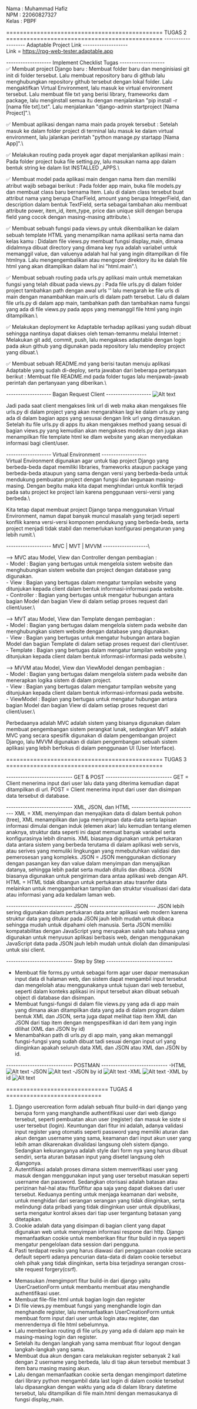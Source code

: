Nama : Muhammad Hafiz\
NPM : 22060827327\
Kelas : PBPF


============================================== TUGAS 2 ==============================================
------------------- Adaptable Project Link -------------------\
Link = https://rpg-web-tester.adaptable.app

------------------- Implement Checklist Tugas -------------------\
✅ Membuat project Django baru : Membuat folder baru dan menginisiasi git init di folder tersebut. Lalu membuat repository baru di github lalu menghubungkan repository github tersebut dengan lokal folder. Lalu mengaktifkan Virtual Environment, lalu masuk ke virtual environment tersebut. Lalu membuat file txt yang berisi library, frameworks dam package, lalu menginstall semua itu dengan menjalankan "pip install -r [nama file txt].txt". Lalu menjalankan "django-admin startproject [Nama Project]".\

✅ Membuat aplikasi dengan nama main pada proyek tersebut : Setelah masuk ke dalam folder project di terminal lalu masuk ke dalam virtual environment, lalu jalankan perintah "python manage.py startapp [Nama App]".\

✅ Melakukan routing pada proyek agar dapat menjalankan aplikasi main : Pada folder project buka file setting.py, lalu masukan nama app dalam bentuk string ke dalam list INSTALLED
_APPS.\

✅ Membuat model pada aplikasi main dengan nama Item dan memiliki atribut wajib sebagai berikut : Pada folder app main, buka file models.py dan membuat class baru bernama Item. Lalu di dalam class tersebut buat attribut nama yang berupa CharField, amount yang berupa IntegerField, dan description dalam bentuk TextField, serta sebagai tambahan aku membuat attribute power, item_id, item_type, price dan unique skill dengan berupa field yang cocok dengan masing-masing attribute.\

✅ Membuat sebuah fungsi pada views.py untuk dikembalikan ke dalam sebuah template HTML yang menampilkan nama aplikasi serta nama dan kelas kamu : Didalam file views.py membuat fungsi display_main, dimana didalmnya dibuat directory yang dimana key nya adalah variabel untuk memanggil value, dan valuenya adalah hal hal yang ingin ditampilkan di file htmlnya. Lalu mengengembalikan atau mengoper direktory itu ke dalah file html yang akan ditampilkan dalam hal ini "html.main".\

✅ Membuat sebuah routing pada urls.py aplikasi main untuk memetakan fungsi yang telah dibuat pada views.py : Pada file urls.py di dalam folder project tambahkan path dengan awal urls '' lalu mengarah ke file urls di main dengan manambahkan main.urls di dalam path tersebut. Lalu di dalam file urls.py di dalam app main,  tambahkan path dan tambahkan nama fungsi yang ada di file views.py pada apps yang memanggil file html yang ingin ditampilkan.\

✅ Melakukan deployment ke Adaptable terhadap aplikasi yang sudah dibuat sehingga nantinya dapat diakses oleh teman-temanmu melalui Internet : Melakukan git add, commit, push, lalu mengakses adaptable dengan login pada akun github yang digunakan pada repository lalu mendeploy project yang dibuat.\

✅ Membuat sebuah README.md yang berisi tautan menuju aplikasi Adaptable yang sudah di-deploy, serta jawaban dari beberapa pertanyaan berikut : Membuat file README.md pada folder tugas lalu menjawab-jawab perintah dan pertanyaan yang diberikan.\

------------------- Bagan Request Client -------------------
![Alt text](IMG_20230911_233741.jpg)

Jadi pada saat client mengakses link url di web maka akan mengakses file urls.py di dalam project yang akan mengarahkan lagi ke dalam urls.py yang ada di dalam bagian apps yang sesusai dengan link url yang dimasukan. Setelah itu file urls.py di apps itu akan mengakses method yaang sesuai di bagian views.py yang kemudian akan mengakses models.py dan juga akan menampilkan file template html ke dlam website yang akan menyediakan informasi bagi client/user.

------------------- Virtual Environment -------------------\
Virtual Environment digunakan agar untuk tiap project Django yang berbeda-beda dapat memiliki libraries, frameworks ataupun package yang berbeda-beda ataupun yang sama dengan versi yang berbeda-beda untuk mendukung pembuatan project dengan fungsi dan kegunaan masing-masing. Dengan begitu maka kita dapat menghindari untuk konflik terjadi pada satu project ke project lain karena penggunaan versi-versi yang berbeda.\

Kita tetap dapat membuat project Django tanpa menggunakan Virtual Environment, namun dapat banyak muncul masalah yang terjadi seperti konflik karena versi-versi komponen pendukung yang berbeda-beda, serta project menjadi tidak stabil dan memerlukan konfigurasi pengaturan yang lebih rumit.\

------------------- MVC | MVT | MVVM -------------------\

--> MVC atau Model, View dan Controller dengan pembagian :\
    - Model : Bagian yang bertugas untuk mengelola sistem website dan menghubungkan sistem website dan project dengan database yang digunakan.\
    - View : Bagian yang bertugas dalam mengatur tampilan website yang ditunjukan kepada client dalam bentuk informasi-informasi pada website.\
    - Controller : Bagian yang bertugas untuk mengatur hubungan antara bagian Model dan bagian View di dalam setiap proses request dari client/user.\

--> MVT atau Model, View dan Template dengan pembagian :\
    - Model : Bagian yang bertugas dalam mengelola sistem pada website dan menghubungkan sistem website dengan database yang digunakan.\
    - View : Bagian yang bertugas untuk mengatur hubungan antara bagian Model dan bagian Template di dalam setiap proses request dari client/user.\
    - Template : Bagian yang bertugas dalam mengatur tampilan website yang ditunjukan kepada client dalam bentuk informasi-informasi pada website.\

--> MVVM atau Model, View dan ViewModel dengan pembagian :\
    - Model : Bagian yang bertugas dalam mengelola sistem pada website dan menerapkan logika sistem di dalam project.\
    - View : Bagian yang bertugas dalam mengatur tampilan website yang ditunjukan kepada client dalam bentuk informasi-informasi pada website.\
    - ViewModel : Bagian yang bertugas untuk mengatur hubungan antara bagian Model dan bagian View di dalam setiap proses request dari client/user.\

Perbedaanya adalah MVC adalah sistem yang bisanya digunakan dalam membuat pengembangan sistem perangkat lunak, sedangkan MVT adalah MVC yang secara spesifik digunakan di dalam pengembangan project Django, lalu MVVM digunakan di dalam pengembangan sebuah sistem aplikasi yang lebih berfokus di dalam penggunaan UI (User Interface).

============================================== TUGAS 3 ==============================================

---------------------------- GET & POST ----------------------------
GET = Client menerima input dari user lalu data yang diterima kemudian dapat ditampilkan di url.
POST = Client menerima input dari user dan disimpan data tersebut di database.

----------------------------  XML, JSON, dan HTML ----------------------------
XML = XML menyimpan dan menyajikan data di dalam bentuk pohon (tree), XML menampilkan dan juga menyimpan data-data serta lapisan informasi dimulai dengan induk (elemen akar) lalu kemudian tentang elemen anaknya, struktur data seperti ini dapat memuat banyak variabel serta konfigurasinya lebih dinamis. XML biasanya digunakan untuk pertukaran data antara sistem yang berbeda terutama di dalam aplikasi web servis, atau serives yang memuliki lingkungan yang mmebutuhkan validasi dan pemerosesan yang kompleks.
JSON = JSON menggunakan dictionary dengan pasangan key dan value dalam menyimpan dan menyajikan datanya, sehingga lebih padat serta mudah ditulis dan dibaca. JSON biasanya digunakan untuk pengiriman dara antaa aplikasi web dengan API.
HTML = HTML tidak dibangun untuk pertukaran atau trasnfer data melainkan untuk menggambarkan tampilan dan struktur visualisasi dari data atau informasi yang ada kedalam laman web.

---------------------------- JSON ----------------------------
JSON lebih sering digunakan dalam pertukaran data antar aplikasi web modern karena struktur data yang ditukar pada JSON jauh lebih mudah untuk dibaca sehingga mudah untuk dipahami oleh manusia. Serta JSON memiliki kompatabilitas dengan JavaScript yang merupakan salah satu bahasa yang digunakan untuk menyusun aplikasi berbasis web, dengan menggunakan JavaScript data pada JSON jauh lebih mudah untuk diolah dan dimanipulasi untuk sisi client.

---------------------------- Step by Step ----------------------------
- Membuat file forms.py untuk sebagai form agar user dapar memasukan input data di halaman web, dan sistem dapat mengambil input tersebut dan mengelolah atau menggunakanya untuk tujuan dari web tersebut, seperti dalam konteks aplikasi ini input tersebut akan dibuat sebuah object di database dan disimpan.
- Membuat fungsi-fungsi di dalam file views.py yang ada di app main yang dimana akan ditampilkan data yang ada di dalam program dalam bentuk XML dan JSON, serta juga dapat melihat tiap item XML dan JSON dari tiap item dengan mengspesifikan id dari item yang ingin dilihat (XML dan JSON by id)
- Menambahkan path di urls.py di app main, yang akan memanggil fungsi-fungsi yang sudah dibuat tadi sesuai dengan input url yang diinginkan apakah seluruh data XML dan JSON atau XML dan JSON by id.

---------------------------- POSTMAN ----------------------------
-HTML
![Alt text](image-2.png)
-JSON
![Alt text](image-1.png)
-JSON by id
![Alt text](image-3.png)
-XML
![Alt text](image-4.png)
-XML by id
![Alt text](image-5.png)

============================== TUGAS 4 ============================
1. Django usercreation form adalah sebuah fitur build-in dari django yang berupa form yang manghandle authentifikasi user dari web django tersebut, seperti pembuatan akun user (register) dan masuk ke siste si user tersebut (login). Keuntungan dari fitur ini adalah, adanya validasi input register yang otomatis seperti password yang memiliki aturan dan akun dengan username yang sama, keamanan dari input akun user yang lebih aman dikarenakan divalidasi langsung oleh sistem django. Sedangkan kekuranganya adalah style dari form nya yang harus dibuat sendiri, serta aturan batasan input yang disetel langsung oleh djangonya.
2. Autentifikasi adalah proses dimana sistem memverifikasi user yang masuk dengan menggunakan input yang user tersebut masukan seperti username dan password. Sedangkan otorisasi adalah batasan atau perizinan hal-hal atau fitur0fitur apa saja yang dapat diakses dari user tersebut. Keduanya penting untuk menjaga keamanan dari website, untuk menghidari dari serangan serangan yang tidak diinginkan, serta melindungi data pribadi yang tidak diinginkan user untuk dipublikasi, serta mengatur kontrol akses dari tiap user tergantung batasan yang ditetapkan.
3. Cookie adalah data yang disimpan di bagian client yang dapat digunakan web untuk menyimpan informasi respone dari http. Django memanfaatkan cookie untuk memberikan fitur fitur build in nya seperti mengatur pengelolaan data session dari pengguna.
4. Pasti terdapat resiko yang harus diawasi dari penggunaan cookie secara default seperti adanya pencurian data-data di dalam cookie tersebut oleh pihak yang tidak diinginkan, serta bisa terjadinya serangan cross-site request forgery(csrf).

- Memasukan /mengimport fitur build-in dari django yaitu UserCraetionForm untuk membantu membuat atau menghandle authentifikasi user.
- Membuat file-file html untuk bagian login dan register
- Di file views.py membuat fungsi yang menghandle login dan menghandle register, lalu memanfaatkan UserCreationForm untuk membuat form input dari user untuk login atau register, dan menrendernya di file html sebelumnya.
- Lalu memberikan routing di file urls.py yang ada di dalam app main ke masing-masing login dan register.
- Setelah itu dengan langkah yang sama membuat fitur logout dengan langkah-langkah yang sama.
- Membuat dua akun dengan cara melakukan register sebanyak 2 kali dengan 2 username yang berbeda, lalu di tiap akun tersebut membuat 3 item baru masing masing akun.
- Lalu dengan memanfaatkan cookie serta dengan mengimport datetime dari library python mengambil data last login di dalam cookie tersebut lalu dipasangkan dengan waktu yang ada di dalam library datetime tersebut, lalu ditampilkan di file main.html dengan memasukanya di fungsi display_main.